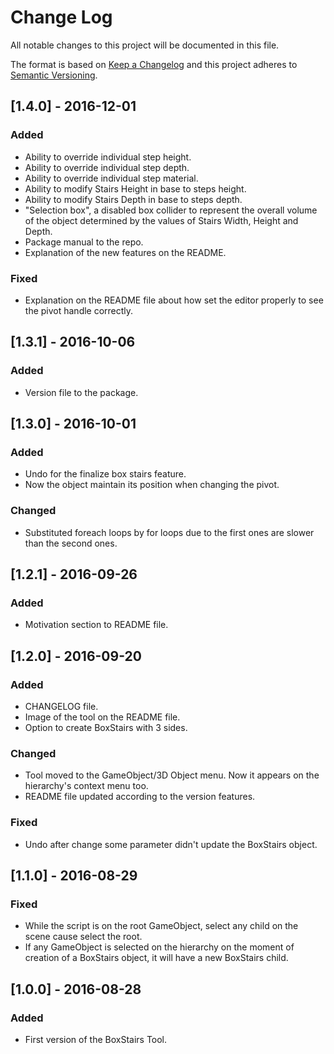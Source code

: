 # Change Log
All notable changes to this project will be documented in this file.

The format is based on [Keep a Changelog](http://keepachangelog.com/)
and this project adheres to [Semantic Versioning](http://semver.org/).

## [1.4.0] - 2016-12-01
### Added
- Ability to override individual step height.
- Ability to override individual step depth.
- Ability to override individual step material.
- Ability to modify Stairs Height in base to steps height.
- Ability to modify Stairs Depth in base to steps depth.
- "Selection box", a disabled box collider to represent the overall volume of the object determined by the values of Stairs Width, Height and Depth.
- Package manual to the repo.
- Explanation of the new features on the README.

### Fixed
- Explanation on the README file about how set the editor properly to see the pivot handle correctly.

## [1.3.1] - 2016-10-06
### Added
- Version file to the package.

## [1.3.0] - 2016-10-01
### Added
- Undo for the finalize box stairs feature.
- Now the object maintain its position when changing the pivot.

### Changed
- Substituted foreach loops by for loops due to the first ones are slower than the second ones.

## [1.2.1] - 2016-09-26
### Added
- Motivation section to README file.

## [1.2.0] - 2016-09-20
### Added
- CHANGELOG file.
- Image of the tool on the README file.
- Option to create BoxStairs with 3 sides.

### Changed
- Tool moved to the GameObject/3D Object menu. Now it appears on the hierarchy's context menu too.
- README file updated according to the version features.

### Fixed
- Undo after change some parameter didn't update the BoxStairs object.

## [1.1.0] - 2016-08-29
### Fixed
- While the script is on the root GameObject, select any child on the scene cause select the root.
- If any GameObject is selected on the hierarchy on the moment of creation of a BoxStairs object, it will have a new BoxStairs child.

## [1.0.0] - 2016-08-28
### Added
- First version of the BoxStairs Tool.

